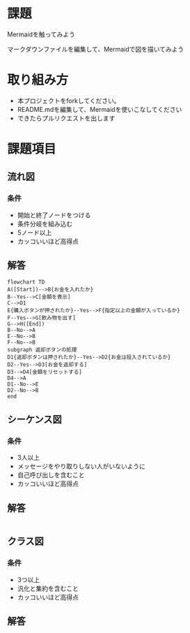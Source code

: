 # 課題
Mermaidを触ってみよう

マークダウンファイルを編集して、Mermaidで図を描いてみよう

# 取り組み方
* 本プロジェクトをforkしてください。
* README.mdを編集して、Mermaidを使いこなしてください
* できたらプルリクエストを出します

# 課題項目
## 流れ図
### 条件
- 開始と終了ノードをつける
- 条件分岐を組み込む
- 5ノード以上
- カッコいいほど高得点

## 解答
```mermaid
flowchart TD
A([Start])-->B{お金を入れたか}
B--Yes-->C[金額を表示]
C-->D1
E{購入ボタンが押されたか}--Yes-->F{指定以上の金額が入っているか}
F--Yes-->G[飲み物を出す]
G-->H([End])
B--No-->A
E--No-->B
F--No-->B
subgraph 返却ボタンの処理
D1{返却ボタンは押されたか}--Yes-->D2{お金は投入されているか}
D2--Yes-->D3[お金を返却する]
D3-->D4[金額をリセットする]
D4-->A
D1--No-->E
D2--No-->B
end
```

## シーケンス図
### 条件
- 3人以上
- メッセージをやり取りしない人がいないように
- 自己呼び出しを含むこと
- カッコいいほど高得点

## 解答
```mermaid
```

## クラス図

### 条件
- 3つ以上
- 汎化と集約を含むこと
- カッコいいほど高得点

## 解答
